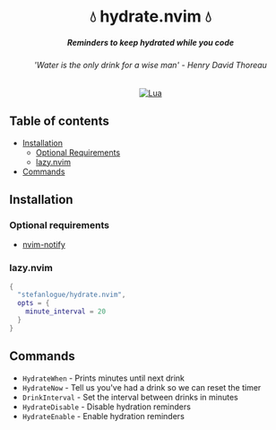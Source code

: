 <div align="center">
  <h1> 💧 hydrate.nvim 💧 </h1>
  <h5>Reminders to keep hydrated while you code</h5>
  <h6>'Water is the only drink for a wise man' - Henry David Thoreau</h6>

  [![Lua](https://img.shields.io/badge/Lua-blue.svg?style=for-the-badge&logo=lua)](http://www.lua.org)
</div>

## Table of contents
- [Installation](#installation)
  - [Optional Requirements](#requirements)
  - [lazy.nvim](#lazy)
- [Commands](#commands)

## Installation<a name="installation"></a>

### Optional requirements<a name="requirements"></a>
- [nvim-notify](https://github.com/rcarriga/nvim-notify)

### lazy.nvim<a name="lazy"></a>
```lua
{
  "stefanlogue/hydrate.nvim",
  opts = {
    minute_interval = 20
  }
}
```

## Commands<a name="commands"></a>
- `HydrateWhen` - Prints minutes until next drink
- `HydrateNow` - Tell us you've had a drink so we can reset the timer
- `DrinkInterval` - Set the interval between drinks in minutes
- `HydrateDisable` - Disable hydration reminders
- `HydrateEnable` - Enable hydration reminders
